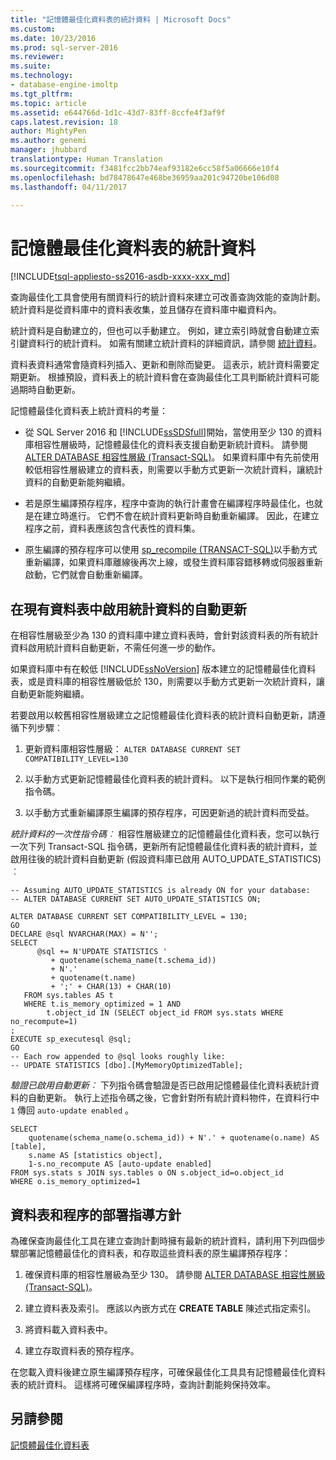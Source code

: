 ```yaml
---
title: "記憶體最佳化資料表的統計資料 | Microsoft Docs"
ms.custom: 
ms.date: 10/23/2016
ms.prod: sql-server-2016
ms.reviewer: 
ms.suite: 
ms.technology:
- database-engine-imoltp
ms.tgt_pltfrm: 
ms.topic: article
ms.assetid: e644766d-1d1c-43d7-83ff-8ccfe4f3af9f
caps.latest.revision: 18
author: MightyPen
ms.author: genemi
manager: jhubbard
translationtype: Human Translation
ms.sourcegitcommit: f3481fcc2bb74eaf93182e6cc58f5a06666e10f4
ms.openlocfilehash: bd78478647e468be36959aa201c94720be106d08
ms.lasthandoff: 04/11/2017

---
```

# <a name="statistics-for-memory-optimized-tables"></a>記憶體最佳化資料表的統計資料
[!INCLUDE[tsql-appliesto-ss2016-asdb-xxxx-xxx_md](../../includes/tsql-appliesto-ss2016-asdb-xxxx-xxx-md.md)]

  查詢最佳化工具會使用有關資料行的統計資料來建立可改善查詢效能的查詢計劃。 統計資料是從資料庫中的資料表收集，並且儲存在資料庫中繼資料內。  
  
 統計資料是自動建立的，但也可以手動建立。 例如，建立索引時就會自動建立索引鍵資料行的統計資料。 如需有關建立統計資料的詳細資訊，請參閱 [統計資料](../../relational-databases/statistics/statistics.md)。  
  
 資料表資料通常會隨資料列插入、更新和刪除而變更。 這表示，統計資料需要定期更新。 根據預設，資料表上的統計資料會在查詢最佳化工具判斷統計資料可能過期時自動更新。  
  
 記憶體最佳化資料表上統計資料的考量：  
  
-   從 SQL Server 2016 和 [!INCLUDE[ssSDSfull](../../includes/sssdsfull-md.md)]開始，當使用至少 130 的資料庫相容性層級時，記憶體最佳化的資料表支援自動更新統計資料。 請參閱 [ALTER DATABASE 相容性層級 (Transact-SQL)](../../t-sql/statements/alter-database-transact-sql-compatibility-level.md)。 如果資料庫中有先前使用較低相容性層級建立的資料表，則需要以手動方式更新一次統計資料，讓統計資料的自動更新能夠繼續。
  
-   若是原生編譯預存程序，程序中查詢的執行計畫會在編譯程序時最佳化，也就是在建立時進行。 它們不會在統計資料更新時自動重新編譯。 因此，在建立程序之前，資料表應該包含代表性的資料集。  
  
-   原生編譯的預存程序可以使用 [sp_recompile (TRANSACT-SQL)](../../relational-databases/system-stored-procedures/sp-recompile-transact-sql.md)以手動方式重新編譯，如果資料庫離線後再次上線，或發生資料庫容錯移轉或伺服器重新啟動，它們就會自動重新編譯。  
  
## <a name="enabling-automatic-update-of-statistics-in-existing-tables"></a>在現有資料表中啟用統計資料的自動更新

在相容性層級至少為 130 的資料庫中建立資料表時，會針對該資料表的所有統計資料啟用統計資料自動更新，不需任何進一步的動作。

如果資料庫中有在較低 [!INCLUDE[ssNoVersion](../../includes/ssnoversion-md.md)] 版本建立的記憶體最佳化資料表，或是資料庫的相容性層級低於 130，則需要以手動方式更新一次統計資料，讓自動更新能夠繼續。

若要啟用以較舊相容性層級建立之記憶體最佳化資料表的統計資料自動更新，請遵循下列步驟︰

1. 更新資料庫相容性層級： `ALTER DATABASE CURRENT SET COMPATIBILITY_LEVEL=130`

2. 以手動方式更新記憶體最佳化資料表的統計資料。 以下是執行相同作業的範例指令碼。

3. 以手動方式重新編譯原生編譯的預存程序，可因更新過的統計資料而受益。

*統計資料的一次性指令碼︰* 相容性層級建立的記憶體最佳化資料表，您可以執行一次下列 Transact-SQL 指令碼，更新所有記憶體最佳化資料表的統計資料，並啟用往後的統計資料自動更新 (假設資料庫已啟用 AUTO_UPDATE_STATISTICS)︰

```
-- Assuming AUTO_UPDATE_STATISTICS is already ON for your database:
-- ALTER DATABASE CURRENT SET AUTO_UPDATE_STATISTICS ON;

ALTER DATABASE CURRENT SET COMPATIBILITY_LEVEL = 130;
GO
DECLARE @sql NVARCHAR(MAX) = N'';
SELECT
      @sql += N'UPDATE STATISTICS '
         + quotename(schema_name(t.schema_id))
         + N'.'
         + quotename(t.name)
         + ';' + CHAR(13) + CHAR(10)
   FROM sys.tables AS t
   WHERE t.is_memory_optimized = 1 AND 
        t.object_id IN (SELECT object_id FROM sys.stats WHERE no_recompute=1)
;
EXECUTE sp_executesql @sql;
GO
-- Each row appended to @sql looks roughly like:
-- UPDATE STATISTICS [dbo].[MyMemoryOptimizedTable];
```

*驗證已啟用自動更新︰* 下列指令碼會驗證是否已啟用記憶體最佳化資料表統計資料的自動更新。 執行上述指令碼之後，它會針對所有統計資料物件，在資料行中 `1` 傳回 `auto-update enabled` 。

```
SELECT 
    quotename(schema_name(o.schema_id)) + N'.' + quotename(o.name) AS [table],
    s.name AS [statistics object],
    1-s.no_recompute AS [auto-update enabled]
FROM sys.stats s JOIN sys.tables o ON s.object_id=o.object_id
WHERE o.is_memory_optimized=1
```

## <a name="guidelines-for-deploying-tables-and-procedures"></a>資料表和程序的部署指導方針  
 為確保查詢最佳化工具在建立查詢計劃時擁有最新的統計資料，請利用下列四個步驟部署記憶體最佳化的資料表，和存取這些資料表的原生編譯預存程序：  
  
1.  確保資料庫的相容性層級為至少 130。 請參閱 [ALTER DATABASE 相容性層級 (Transact-SQL)](../../t-sql/statements/alter-database-transact-sql-compatibility-level.md)。

2.  建立資料表及索引。 應該以內嵌方式在 **CREATE TABLE** 陳述式指定索引。  
  
3.  將資料載入資料表中。  
  
4.  建立存取資料表的預存程序。  
  
 在您載入資料後建立原生編譯預存程序，可確保最佳化工具具有記憶體最佳化資料表的統計資料。 這樣將可確保編譯程序時，查詢計劃能夠保持效率。  

## <a name="see-also"></a>另請參閱  
 [記憶體最佳化資料表](../../relational-databases/in-memory-oltp/memory-optimized-tables.md)  
  
  

